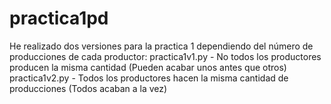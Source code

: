 # practica1pd
 He realizado dos versiones para la practica 1 dependiendo del número de producciones de cada productor:
 practica1v1.py - No todos los productores producen la misma cantidad (Pueden acabar unos antes que otros)
 practica1v2.py - Todos los productores hacen la misma cantidad de producciones (Todos acaban a la vez)
